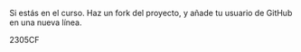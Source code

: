 Si estás en el curso. Haz un fork del proyecto, y añade tu usuario de GitHub en una nueva
línea.

2305CF 



